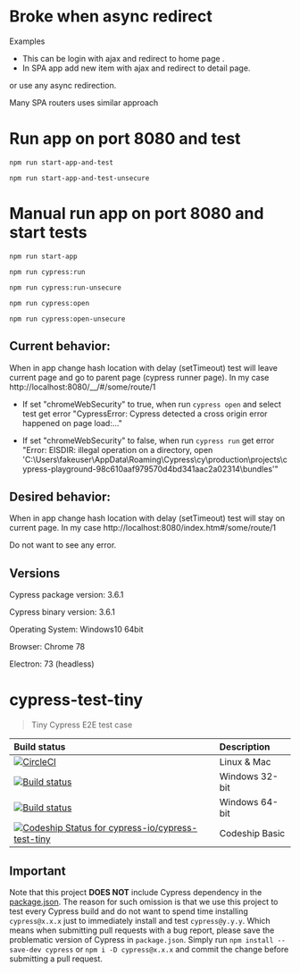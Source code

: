 # Broke when async redirect

Examples

 - This can be login with ajax and redirect to home page .
 - In SPA app add new item with ajax and redirect to detail page.

 or use any async redirection.

Many SPA routers uses similar approach

# Run app on port 8080 and test

```
npm run start-app-and-test
```
```
npm run start-app-and-test-unsecure
```

# Manual run app on port 8080 and start tests

```
npm run start-app
```
```
npm run cypress:run
```
```
npm run cypress:run-unsecure
```
```
npm run cypress:open
```
```
npm run cypress:open-unsecure
```

## Current behavior:

When in app change hash location with delay (setTimeout) test will leave current page and go to parent page (cypress runner page). In my case http://localhost:8080/__/#/some/route/1

 - If set "chromeWebSecurity" to true, when run `cypress open` and select test get error "CypressError: Cypress detected a cross origin error happened on page load:..."

 - If set "chromeWebSecurity" to false, when run `cypress run` get error "Error: EISDIR: illegal operation on a directory, open 'C:\Users\fakeuser\AppData\Roaming\Cypress\cy\production\projects\cypress-playground-98c610aaf979570d4bd341aac2a02314\bundles'"

## Desired behavior:

When in app change hash location with delay (setTimeout) test will stay on current page. In my case http://localhost:8080/index.htm#/some/route/1

Do not want to see any error.

## Versions

Cypress package version: 3.6.1

Cypress binary version: 3.6.1

Operating System: Windows10 64bit

Browser: Chrome 78

Electron: 73 (headless)


# cypress-test-tiny

> Tiny Cypress E2E test case

Build status | Description
:--- | :---
[![CircleCI](https://circleci.com/gh/cypress-io/cypress-test-tiny.svg?style=svg)](https://circleci.com/gh/cypress-io/cypress-test-tiny) | Linux & Mac
[![Build status](https://ci.appveyor.com/api/projects/status/er7wpte7j00fsm8d/branch/master?svg=true)](https://ci.appveyor.com/project/cypress-io/cypress-test-tiny-fitqm/branch/master) | Windows 32-bit
[![Build status](https://ci.appveyor.com/api/projects/status/bpwo4jpue61xsbi5/branch/master?svg=true)](https://ci.appveyor.com/project/cypress-io/cypress-test-tiny/branch/master) | Windows 64-bit
[ ![Codeship Status for cypress-io/cypress-test-tiny](https://app.codeship.com/projects/98843020-d6d6-0135-402d-5207bc7a4d86/status?branch=master)](https://app.codeship.com/projects/263289) | Codeship Basic

## Important

Note that this project **DOES NOT** include Cypress dependency in the [package.json](package.json). The reason for such omission is that we use this project to test every Cypress build and do not want to spend time installing `cypress@x.x.x` just to immediately install and test `cypress@y.y.y`. Which means when submitting pull requests with a bug report, please save the problematic version of Cypress in `package.json`. Simply run `npm install --save-dev cypress` or `npm i -D cypress@x.x.x` and commit the change before submitting a pull request.
